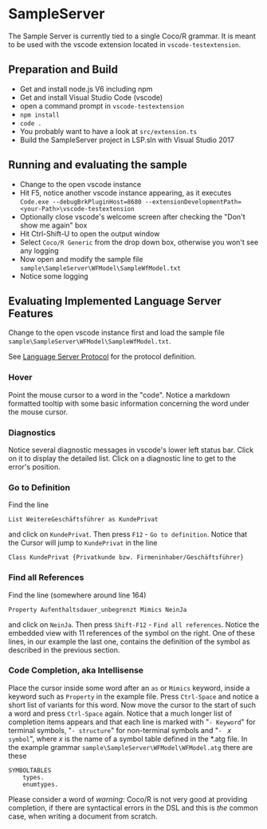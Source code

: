 ﻿# SampleServer

The Sample Server is currently tied to a single Coco/R grammar.
It is meant to be used with the vscode extension located in `vscode-testextension`.


## Preparation and Build

* Get and install node.js V6 including npm
* Get and install Visual Studio Code (vscode)
* open a command prompt in `vscode-testextension`
* `npm install`
* `code .`
* You probably want to have a look at `src/extension.ts`
* Build the SampleServer project in LSP.sln with Visual Studio 2017


## Running and evaluating the sample

* Change to the open vscode instance
* Hit F5, notice another vscode instance appearing, as it executes `Code.exe --debugBrkPluginHost=8680 --extensionDevelopmentPath=<your-Path>\vscode-testextension`
* Optionally close vscode's welcome screen after checking the "Don't show me again" box
* Hit Ctrl-Shift-U to open the output window
* Select `Coco/R Generic` from the drop down box, otherwise you won't see any logging
* Now open and modify the sample file `sample\SampleServer\WFModel\SampleWfModel.txt`
* Notice some logging


## Evaluating Implemented Language Server Features

Change to the open vscode instance first and load the sample file `sample\SampleServer\WFModel\SampleWfModel.txt`.

See [Language Server Protocol](https://github.com/Microsoft/language-server-protocol/blob/master/protocol.md) 
for the protocol definition.


### Hover

Point the mouse cursor to a word in the "code". 
Notice a markdown formatted tooltip with some basic 
information concerning the word under the mouse cursor.


### Diagnostics

Notice several diagnostic messages in vscode's lower left status bar. 
Click on it to display the detailed list.
Click on a diagnostic line to get to the error's position.


### Go to Definition

Find the line 
````
List WeitereGeschäftsführer as KundePrivat
````
and click on `KundePrivat`. Then press `F12` - `Go to definition`.
Notice that the Cursor will jump to `KundePrivat` in the line 
````
Class KundePrivat {Privatkunde bzw. Firmeninhaber/Geschäftsführer}
````

### Find all References

Find the line (somewhere around line 164)
````
Property Aufenthaltsdauer_unbegrenzt Mimics NeinJa
````
and click on `NeinJa`. Then press `Shift-F12` - `Find all references`.
Notice the embedded view with 11 references of the symbol on the right. 
One of these lines, in our example the last one, contains the definition of the symbol as described in the previous section.


### Code Completion, aka Intellisense

Place the cursor inside some word after an `as` or `Mimics` keyword, inside a keyword such as `Property` in the example file. Press `Ctrl-Space` and notice a short list of variants for this word. Now move the cursor to the start of such a word and press `Ctrl-Space` again. Notice that a much longer list of completion items appears and that each line is marked with "`- Keyword`" for terminal symbols, "`- structure`" for non-terminal symbols and "`- ` *x* ` symbol`", where *x* is the name of a symbol table defined in the *.atg file. In the example grammar `sample\SampleServer\WFModel\WFModel.atg` there are these

````
SYMBOLTABLES
	types.
	enumtypes.
````


Please consider a word of *warning*: Coco/R is not very good at providing completion, if there are syntactical errors in the DSL and this is *the* common case, when writing a document from scratch.